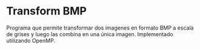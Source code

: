 Transform BMP
=========

Programa que permite transformar dos imagenes en formato BMP a escala de grises y luego las combina en una única imagen. Implementado utilizando OpenMP.
